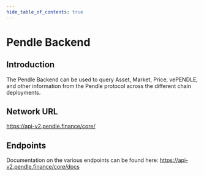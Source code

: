 ```yaml
---
hide_table_of_contents: true
---
```


# Pendle Backend

## Introduction

The Pendle Backend can be used to query Asset, Market, Price, vePENDLE, and other information from the Pendle protocol across the different chain deployments.

## Network URL

https://api-v2.pendle.finance/core/

## Endpoints

Documentation on the various endpoints can be found here: https://api-v2.pendle.finance/core/docs
